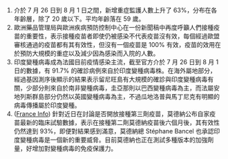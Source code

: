 1. 介於 7 月 26 日到 8 月 1 日之間，新增重症監護人數上升了 63%，分布在各年齡層，除了 20 歲以下。平均年齡落在 59 歲。
1. 歐洲藥品管理局與歐洲疾病預防控制中心在一份新聞稿中再度呼籲人們接種疫苗的重要性，表示接種疫苗者即使仍被感染不代表疫苗沒有效，每個經過歐盟審核通過的疫苗都有其有效性，但沒有一個疫苗是 100% 有效，疫苗的效用在於預防大規模的重症以及減少因為感染而入院的人數。
1. 印度變種病毒成為法國目前疫情感染主流，截至官方介於 7 月 26 日到 8 月 1 日的數據，有 91.7% 的確診病例來自於印度變種病毒株。在海外屬地部分，經過基因測序後顯示的結果表示留尼旺島有大規模的確診與印度變種病毒有關，少部分則來自於南非變種病毒，圭亞那則以巴西變種病毒為主，而法屬安地列斯群島部分仍然以英國變種病毒為主，不過瓜地洛普與馬丁尼克有明顯的病毒傳播屬於印度變種。
1. ([France Info](https://bit.ly/3AjvrLf)) 針對近日在討論是否開放接種第三劑疫苗，莫德納公布自家疫苗最新的臨床試驗數據，表示在接種第二劑莫德納疫苗後六個月後，其有效性仍然達到 93%，即便對結果感到滿意，莫德納總 Stéphane Bancel 也承認印度變種病毒是一個新的重要威脅。目前莫德納也正在測試多種版本的加強劑量，好增加對變種病毒的免疫保護力。
